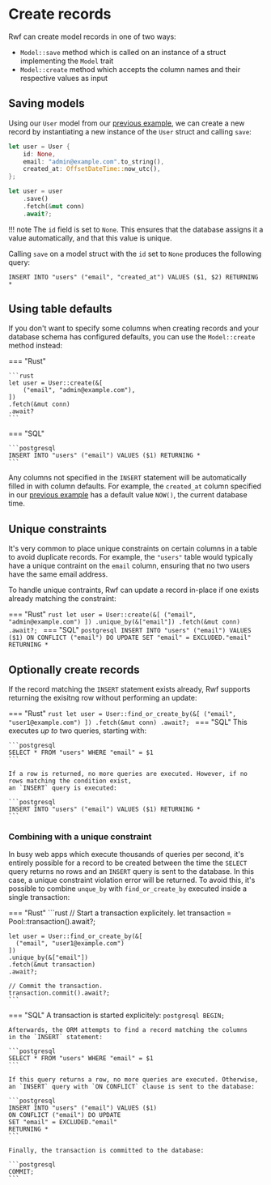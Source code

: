 # Create records

Rwf can create model records in one of two ways:

- `Model::save` method which is called on an instance of a struct implementing the `Model` trait
- `Model::create` method which accepts the column names and their respective values as input

## Saving models

Using our `User` model from our [previous example](../), we can create a new record by instantiating a new instance of the `User` struct and calling `save`:

```rust
let user = User {
    id: None,
    email: "admin@example.com".to_string(),
    created_at: OffsetDateTime::now_utc(),
};

let user = user
    .save()
    .fetch(&mut conn)
    .await?;
```

!!! note
    The `id` field is set to `None`. This ensures that the database
    assigns it a value automatically, and that this value is unique.

Calling `save` on a model struct with the `id` set to `None` produces the following query:

```postgresql
INSERT INTO "users" ("email", "created_at") VALUES ($1, $2) RETURNING *
```

## Using table defaults

If you don't want to specify some columns when creating records and your database schema has configured defaults, you can use the `Model::create`
method instead:

=== "Rust"

    ```rust
    let user = User::create(&[
        ("email", "admin@example.com"),
    ])
    .fetch(&mut conn)
    .await?
    ```

=== "SQL"

    ```postgresql
    INSERT INTO "users" ("email") VALUES ($1) RETURNING *
    ```

Any columns not specified in the `INSERT` statement will be automatically filled in with column defaults. For example, the `created_at` column
specified in our [previous example](../) has a default value `NOW()`, the current database time.

## Unique constraints

It's very common to place unique constraints on certain columns in a table to avoid duplicate records. For example, the `"users"` table
would typically have a unique contraint on the `email` column, ensuring that no two users have the same email address.

To handle unique contraints, Rwf can update a record in-place if one exists already matching the constraint:

=== "Rust"
    ```rust
    let user = User::create(&[
      ("email", "admin@example.com")
    ])
    .unique_by(&["email"])
    .fetch(&mut conn)
    .await?;
    ```
=== "SQL"
    ```postgresql
    INSERT INTO "users" ("email") VALUES ($1)
    ON CONFLICT ("email") DO UPDATE
    SET "email" = EXCLUDED."email"
    RETURNING *
    ```

## Optionally create records

If the record matching the `INSERT` statement exists already, Rwf supports returning the exisitng row without performing an update:

=== "Rust"
    ```rust
    let user = User::find_or_create_by(&[
      ("email", "user1@example.com")
    ])
    .fetch(&mut conn)
    .await?;
    ```
=== "SQL"
    This executes _up to_ two queries, starting with:

    ```postgresql
    SELECT * FROM "users" WHERE "email" = $1
    ```

    If a row is returned, no more queries are executed. However, if no rows matching the condition exist,
    an `INSERT` query is executed:

    ```postgresql
    INSERT INTO "users" ("email") VALUES ($1) RETURNING *
    ```

### Combining with a unique constraint

In busy web apps which execute thousands of queries per second, it's entirely possible for a record to be created between the time the `SELECT` query
returns no rows and an `INSERT` query is sent to the database. In this case, a unique constraint violation error will be returned. To avoid this,
it's possible to combine `unque_by` with `find_or_create_by` executed inside a single transaction:

=== "Rust"
    ```rust
    // Start a transaction explicitely.
    let transaction = Pool::transaction().await?;

    let user = User::find_or_create_by(&[
      ("email", "user1@example.com")
    ])
    .unique_by(&["email"])
    .fetch(&mut transaction)
    .await?;

    // Commit the transaction.
    transaction.commit().await?;
    ```
=== "SQL"
    A transaction is started explicitely:
    ```postgresql
    BEGIN;
    ```

    Afterwards, the ORM attempts to find a record matching the columns
    in the `INSERT` statement:

    ```postgresql
    SELECT * FROM "users" WHERE "email" = $1
    ```

    If this query returns a row, no more queries are executed. Otherwise,
    an `INSERT` query with `ON CONFLICT` clause is sent to the database:

    ```postgresql
    INSERT INTO "users" ("email") VALUES ($1)
    ON CONFLICT ("email") DO UPDATE
    SET "email" = EXCLUDED."email"
    RETURNING *
    ```

    Finally, the transaction is committed to the database:

    ```postgresql
    COMMIT;
    ```
